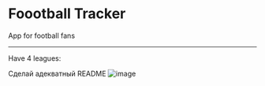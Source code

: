 # Foootball Tracker
App for football fans
____
Have 4 leagues:

Сделай адекватный README
![image](https://github.com/olejatorqq/football-tracker/blob/master/Screenshots/LaLigaScreen.png)
